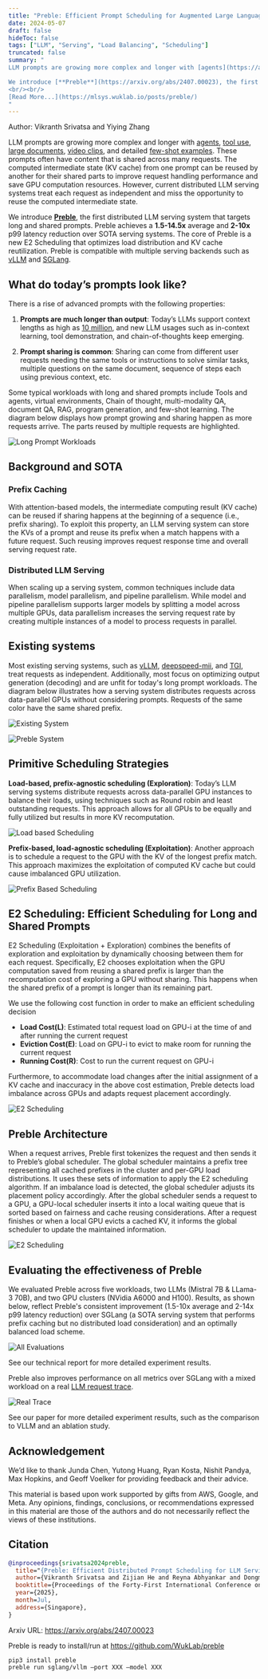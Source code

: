 ```yaml
---
title: "Preble: Efficient Prompt Scheduling for Augmented Large Language Models"
date: 2024-05-07
draft: false
hideToc: false
tags: ["LLM", "Serving", "Load Balancing", "Scheduling"]
truncated: false
summary: "
LLM prompts are growing more complex and longer with [agents](https://arxiv.org/abs/2308.11432), [tool use](https://platform.openai.com/docs/guides/function-calling), [large documents](https://arxiv.org/html/2404.07143v1), [video clips](https://blog.google/technology/ai/google-gemini-next-generation-model-february-2024/#context-window), and detailed [few-shot examples](https://arxiv.org/pdf/2210.03629). These prompts often have content that is shared across many requests. The computed intermediate state (KV cache) from one prompt can be reused by another for their shared parts to improve request handling performance and save GPU computation resources. However, current distributed LLM serving systems treat each request as independent and miss the opportunity to reuse the computed intermediate state. 

We introduce [**Preble**](https://arxiv.org/abs/2407.00023), the first distributed LLM serving system that targets long and shared prompts. Preble achieves a **1.5-14.5x** average and **2-10x** p99 latency reduction over SOTA serving systems. The core of Preble is a new E2 Scheduling that optimizes load distribution and KV cache reutilization.  Preble is compatible with multiple serving backends such as [vLLM](https://github.com/vllm-project/vllm) and [SGLang](https://github.com/sgl-project/sglang).
<br/><br/>
[Read More...](https://mlsys.wuklab.io/posts/preble/)
"
---
```

Author: Vikranth Srivatsa and Yiying Zhang

LLM prompts are growing more complex and longer with [agents](https://arxiv.org/abs/2308.11432), [tool use](https://platform.openai.com/docs/guides/function-calling), [large documents](https://arxiv.org/html/2404.07143v1), [video clips](https://blog.google/technology/ai/google-gemini-next-generation-model-february-2024/#context-window), and detailed [few-shot examples](https://arxiv.org/pdf/2210.03629). These prompts often have content that is shared across many requests. The computed intermediate state (KV cache) from one prompt can be reused by another for their shared parts to improve request handling performance and save GPU computation resources. However, current distributed LLM serving systems treat each request as independent and miss the opportunity to reuse the computed intermediate state. 

We introduce [**Preble**](https://github.com/WukLab/preble), the first distributed LLM serving system that targets long and shared prompts. Preble achieves a **1.5-14.5x** average and **2-10x** p99 latency reduction over SOTA serving systems. The core of Preble is a new E2 Scheduling that optimizes load distribution and KV cache reutilization.  Preble is compatible with multiple serving backends such as [vLLM](https://github.com/vllm-project/vllm) and [SGLang](https://github.com/sgl-project/sglang).

## What do today’s prompts look like?  
There is a rise of advanced prompts with the following properties:
 
1. **Prompts are much longer than output**: Today’s LLMs support context lengths as high as [10 million](https://blog.google/technology/ai/google-gemini-next-generation-model-february-2024/#context-window), and new LLM usages such as in-context learning, tool demonstration, and chain-of-thoughts keep emerging. 


2. **Prompt sharing is common**: Sharing can come from different user requests needing the same tools or instructions to solve similar tasks, multiple questions on the same document, sequence of steps each using previous context, etc.

Some typical workloads with long and shared prompts include Tools and agents, virtual environments, Chain of thought, multi-modality QA, document QA, RAG, program generation, and few-shot learning. The diagram below displays how prompt growing and sharing happen as more requests arrive. The parts reused by multiple requests are highlighted.  

  

![Long Prompt Workloads](/images/preble_gifs/long_prompt_ggl_drive.gif)

  

## Background and SOTA

### Prefix Caching

With attention-based models, the intermediate computing result (KV cache) can be reused if sharing happens at the beginning of a sequence (i.e., prefix sharing). To exploit this property, an LLM serving system can store the KVs of a prompt and reuse its prefix when a match happens with a future request. Such reusing improves request response time and overall serving request rate. 
  

### Distributed LLM Serving

When scaling up a serving system, common techniques include data parallelism, model parallelism, and pipeline parallelism. While model and pipeline parallelism supports larger models by splitting a model across multiple GPUs, data parallelism increases the serving request rate by creating multiple instances of a model to process requests in parallel. 
  

## Existing systems

  

Most existing serving systems, such as [vLLM](https://github.com/vllm-project/vllm), [deepspeed-mii](https://github.com/microsoft/DeepSpeed-MII), and [TGI](https://github.com/huggingface/text-generation-inference), treat requests as independent. Additionally, most focus on optimizing output generation (decoding) and are unfit for today's long prompt workloads. The diagram below illustrates how a serving system distributes requests across data-parallel GPUs without considering prompts. Requests of the same color have the same shared prefix.
  

![Existing System](/images/preble_gifs/existing_system_processing.gif)  

![Preble System](/images/preble_gifs/prompt_aware_scheduling_gif.gif)
  

## Primitive Scheduling Strategies

**Load-based, prefix-agnostic scheduling (Exploration)**: Today’s LLM serving systems distribute requests across data-parallel GPU instances to balance their loads, using techniques such as Round robin and least outstanding requests. This approach allows for all GPUs to be equally and fully utilized but results in more KV recomputation. 

![Load based Scheduling](/images/preble_gifs/load_based.gif)

**Prefix-based, load-agnostic scheduling (Exploitation)**: Another approach is to schedule a request to the GPU with the KV of the longest prefix match. This approach maximizes the exploitation of computed KV cache but could cause imbalanced GPU utilization. 
  
![Prefix Based Scheduling](/images/preble_gifs/prefix_based.gif)

## E2 Scheduling: Efficient Scheduling for Long and Shared Prompts

E2 Scheduling (Exploitation + Exploration) combines the benefits of exploration and exploitation by dynamically choosing between them for each request. 
Specifically, E2 chooses exploitation when the GPU computation saved from reusing a shared prefix is larger than the recomputation cost of exploring a GPU without sharing. This happens when the shared prefix of a prompt is longer than its remaining part.
  
We use the following cost function in order to make an efficient scheduling decision
- **Load Cost(L)**: Estimated total request load on GPU-i at the time of and after running the current request
- **Eviction Cost(E)**:  Load on GPU-i to evict to make room for running the current request
- **Running Cost(R\)**: Cost to run the current request on GPU-i 

Furthermore, to accommodate load changes after the initial assignment of a KV cache and inaccuracy in the above cost estimation, Preble detects load imbalance across GPUs and adapts request placement accordingly. 

![E2 Scheduling](/images/preble_gifs/preble_shared_prefix.gif)

  

## Preble Architecture

When a request arrives, Preble first tokenizes the request and then sends it to Preble’s global scheduler. The global scheduler maintains a prefix tree representing all cached prefixes in the cluster and per-GPU load distributions. It uses these sets of information to apply the E2 scheduling algorithm. If an imbalance load is detected, the global scheduler adjusts its placement policy accordingly. After the global scheduler sends a request to a GPU, a GPU-local scheduler inserts it into a local waiting queue that is sorted based on fairness and cache reusing considerations. After a request finishes or when a local GPU evicts a cached KV, it informs the global scheduler to update the maintained information. 


![E2 Scheduling](/images/preble_gifs/preble_arch_gif.gif)


## Evaluating the effectiveness of Preble

We evaluated Preble across five workloads, two LLMs (Mistral 7B & LLama-3 70B), and two GPU clusters (NVidia A6000 and H100). Results, as shown below, reflect Preble's consistent improvement  (1.5-10x average and 2-14x p99 latency reduction) over SGLang (a SOTA serving system that performs prefix caching but no distributed load consideration) and an optimally balanced load scheme. 

![All Evaluations](/images/preble_gifs/eval_all_in_one.svg)

See our technical report for more detailed experiment results.

  

Preble also improves performance on all metrics over SGLang with a mixed workload on a real [LLM request trace](https://github.com/Azure/AzurePublicDataset).

![Real Trace](/images/preble_gifs/eval_real_trace.svg)

See our paper for more detailed experiment results, such as the comparison to VLLM and an ablation study. 		
  

## Acknowledgement

We’d like to thank Junda Chen, Yutong Huang, Ryan Kosta, Nishit Pandya, Max Hopkins, and Geoff Voelker for providing feedback and their advice.

This material is based upon work supported by gifts from AWS, Google, and Meta. Any opinions, findings, conclusions, or recommendations expressed in this material are those of the authors and do not necessarily reflect the views of these institutions.

  

## Citation

```bibtex
@inproceedings{srivatsa2024preble,
  title="{Preble: Efficient Distributed Prompt Scheduling for LLM Serving}",
  author={Vikranth Srivatsa and Zijian He and Reyna Abhyankar and Dongming Li and Yiying Zhang},
  booktitle={Proceedings of the Forty-First International Conference on Machine Learning (ICML'25)},
  year={2025},
  month=Jul,
  address={Singapore},
}
```
Arxiv URL: https://arxiv.org/abs/2407.00023

Preble is ready to install/run at https://github.com/WukLab/preble
```
pip3 install preble
preble run sglang/vllm –port XXX –model XXX
```
